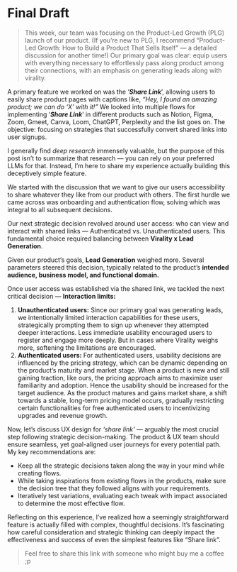 # Final Draft

> This week, our team was focusing on the Product-Led Growth (PLG) launch of our product. (If you’re new to PLG, I recommend “Product-Led Growth: How to Build a Product That Sells Itself” — a detailed discussion for another time!) Our primary goal was clear: equip users with everything necessary to effortlessly pass along product among their connections, with an emphasis on generating leads along with virality.
> 

A primary feature we worked on was the ‘***Share Link***’, allowing users to easily share product pages with captions like, *“Hey, I found an amazing product; we can do ‘X’ with it!”* We looked into multiple flows for implementing ‘***Share Link***’ in different products such as Notion, Figma, Zoom, Gmeet, Canva, Loom, ChatGPT, Perplexity and the list goes on. The objective: focusing on strategies that successfully convert shared links into user signups.

I generally find *deep research* immensely valuable, but the purpose of this post isn’t to summarize that research — you can rely on your preferred LLMs for that. Instead, I’m here to share my experience actually building this deceptively simple feature.

We started with the discussion that we want to give our users accessibility to share whatever they like from our product with others. The first hurdle we came across was onboarding and authentication flow, solving which was integral to all subsequent decisions.

Our next strategic decision revolved around user access: who can view and interact with shared links — Authenticated vs. Unauthenticated users. This fundamental choice required balancing between **Virality x Lead Generation**.

Given our product’s goals, **Lead Generation** weighed more. Several parameters steered this decision, typically related to the product’s **intended audience, business model, and functional domain.**

Once user access was established via the shared link, we tackled the next critical decision — **Interaction limits:**

1. **Unauthenticated users:** Since our primary goal was generating leads, we intentionally limited interaction capabilities for these users, strategically prompting them to sign up whenever they attempted deeper interactions. Less immediate usability encouraged users to register and engage more deeply. But in cases where Virality weighs more, softening the limitations are encouraged.
2. **Authenticated users:** For authenticated users, usability decisions are influenced by the pricing strategy, which can be dynamic depending on the product’s maturity and market stage. When a product is new and still gaining traction, like ours, the pricing approach aims to maximize user familiarity and adoption. Hence the usability should be increased for the target audience. As the product matures and gains market share, a shift towards a stable, long-term pricing model occurs, gradually restricting certain functionalities for free authenticated users to incentivizing upgrades and revenue growth.

Now, let’s discuss UX design for *‘share link’* — arguably the most crucial step following strategic decision-making. The product & UX team should ensure seamless, yet goal-aligned user journeys for every potential path. My key recommendations are:

- Keep all the strategic decisions taken along the way in your mind while creating flows.
- While taking inspirations from existing flows in the products, make sure the decision tree that they followed aligns with your requirements.
- Iteratively test variations, evaluating each tweak with impact associated to determine the most effective flow.

Reflecting on this experience, I’ve realized how a seemingly straightforward feature is actually filled with complex, thoughtful decisions. It’s fascinating how careful consideration and strategic thinking can deeply impact the effectiveness and success of even the simplest features like “Share link”.

> Feel free to share this link with someone who might buy me a coffee ;p
>